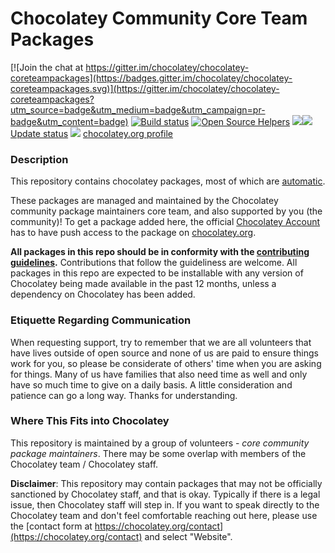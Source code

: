 # Chocolatey Community Core Team Packages

[![Join the chat at https://gitter.im/chocolatey/chocolatey-coreteampackages](https://badges.gitter.im/chocolatey/chocolatey-coreteampackages.svg)](https://gitter.im/chocolatey/chocolatey-coreteampackages?utm_source=badge&utm_medium=badge&utm_campaign=pr-badge&utm_content=badge)
[![Build status](https://ci.appveyor.com/api/projects/status/tugg0i6x1hlq9lpg?svg=true)](https://ci.appveyor.com/project/chocolatey/chocolatey-coreteampackages)
[![Open Source Helpers](https://www.codetriage.com/chocolatey/chocolatey-coreteampackages/badges/users.svg)](https://www.codetriage.com/chocolatey/chocolatey-coreteampackages)
[![](http://transparent-favicon.info/favicon.ico)](#)[![](http://transparent-favicon.info/favicon.ico)](#)
[Update status](https://gist.github.com/choco-bot/a14b1e5bfaf70839b338eb1ab7f8226f)
[![](http://transparent-favicon.info/favicon.ico)](#)
[chocolatey.org profile](https://chocolatey.org/profiles/chocolatey)


### Description

This repository contains chocolatey packages, most of which are [automatic](https://chocolatey.org/docs/automatic-packages).

These packages are managed and maintained by the Chocolatey community package maintainers core team, and also supported by you (the community)! To get a package added here, the official [Chocolatey Account](http://chocolatey.org/profiles/chocolatey) has to have push access to the package on [chocolatey.org](http://chocolatey.org).

**All packages in this repo should be in conformity with the [contributing guidelines](CONTRIBUTING.md).** Contributions that follow the guideliness are welcome.
All packages in this repo are expected to be installable with any version of Chocolatey being made available in the past 12 months, unless a dependency on Chocolatey has been added.

### Etiquette Regarding Communication

When requesting support, try to remember that we are all volunteers that have lives outside of open source and none of us are paid to ensure things work for you, so please be considerate of others' time when you are asking for things. Many of us have families that also need time as well and only have so much time to give on a daily basis. A little consideration and patience can go a long way. Thanks for understanding.

### Where This Fits into Chocolatey

This repository is maintained by a group of volunteers - _core community package maintainers_. There may be some overlap with members of the Chocolatey team / Chocolatey staff.

**Disclaimer**: This repository may contain packages that may not be officially sanctioned by Chocolatey staff, and that is okay. Typically if there is a legal issue, then Chocolatey staff will step in. If you want to speak directly to the Chocolatey team and don't feel comfortable reaching out here, please use the [contact form at https://chocolatey.org/contact](https://chocolatey.org/contact) and select "Website".

